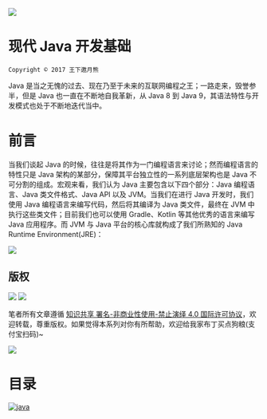 ![](https://coding.net/u/hoteam/p/Cache/git/raw/master/2017/8/1/maxresdefault.jpg)

# 现代 Java 开发基础

`Copyright © 2017 王下邀月熊`

Java 是当之无愧的过去、现在乃至于未来的互联网编程之王；一路走来，毁誉参半，但是 Java 也一直在不断地自我革新，从 Java 8 到 Java 9，其语法特性与开发模式也处于不断地迭代当中。

# 前言

当我们谈起 Java 的时候，往往是将其作为一门编程语言来讨论；然而编程语言的特性只是 Java 架构的某部分，保障其平台独立性的一系列底层架构也是 Java 不可分割的组成。宏观来看，我们认为 Java 主要包含以下四个部分：Java 编程语言、Java 类文件格式、Java API 以及 JVM。当我们在进行 Java 开发时，我们使用 Java 编程语言来编写代码，然后将其编译为 Java 类文件，最终在 JVM 中执行这些类文件；目前我们也可以使用 Gradle、Kotlin 等其他优秀的语言来编写 Java 应用程序。而 JVM 与 Java 平台的核心库就构成了我们所熟知的 Java Runtime Environment(JRE)：

![](https://coding.net/u/hoteam/p/Cache/git/raw/master/2017/8/1/java.png)

## 版权

![](https://parg.co/bDY) ![](https://parg.co/bDm)

笔者所有文章遵循 [知识共享 署名-非商业性使用-禁止演绎 4.0 国际许可协议](https://creativecommons.org/licenses/by-nc-nd/4.0/deed.zh)，欢迎转载，尊重版权。如果觉得本系列对你有所帮助，欢迎给我家布丁买点狗粮(支付宝扫码)~

![](https://github.com/wxyyxc1992/OSS/blob/master/2017/8/1/Buding.jpg?raw=true)

# 目录

[![java](https://user-images.githubusercontent.com/5803001/43033009-f03a83a4-8cf4-11e8-9822-2059a0e3a5a8.jpg)](https://github.com/wxyyxc1992/ProgrammingLanguage-Series)
